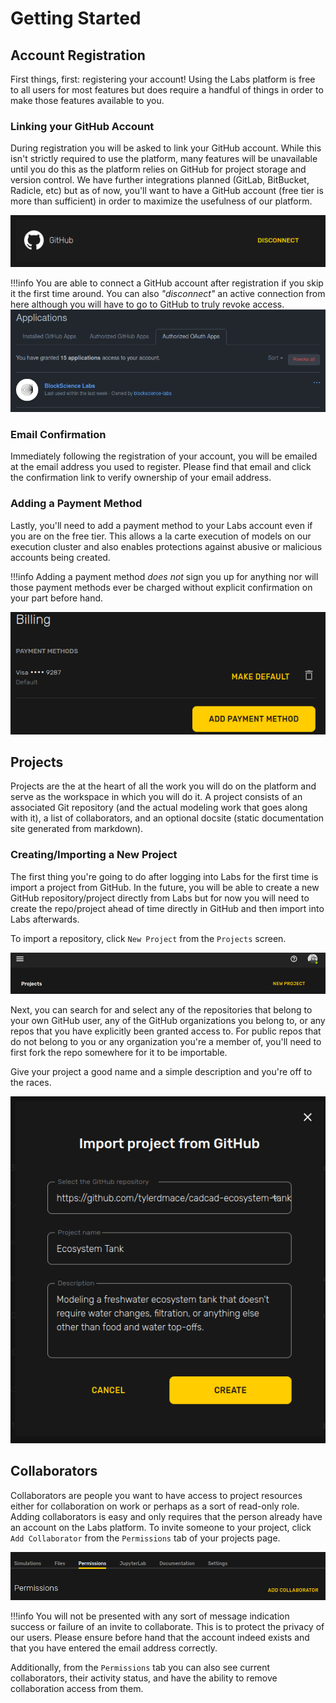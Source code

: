 # Getting Started
## Account Registration
First things, first: registering your account! Using the Labs platform is free to all users for most features but does require a handful of things in order to make those features available to you.

### Linking your GitHub Account
During registration you will be asked to link your GitHub account. While this isn't strictly required to use the platform, many features will be unavailable until you do this as the platform relies on GitHub for project storage and version control. We have further integrations planned (GitLab, BitBucket, Radicle, etc) but as of now, you'll want to have a GitHub account (free tier is more than sufficient) in order to maximize the usefulness of our platform.

![](images/github-connection.png)

!!!info
    You are able to connect a GitHub account after registration if you skip it the first time around. You can also *"disconnect"* an active connection from here although you will have to go to GitHub to truly revoke access.
    ![](images/github-revoke.png)

### Email Confirmation
Immediately following the registration of your account, you will be emailed at the email address you used to register. Please find that email and click the confirmation link to verify ownership of your email address.

### Adding a Payment Method
Lastly, you'll need to add a payment method to your Labs account even if you are on the free tier. This allows a la carte execution of models on our execution cluster and also enables protections against abusive or malicious accounts being created.

!!!info
    Adding a payment method *does not* sign you up for anything nor will those payment methods ever be charged without explicit confirmation on your part before hand.

![](images/payment-method.png)

## Projects
Projects are the at the heart of all the work you will do on the platform and serve as the workspace in which you will do it. A project consists of an associated Git repository (and the actual modeling work that goes along with it), a list of collaborators, and an optional docsite (static documentation site generated from markdown).

### Creating/Importing a New Project
The first thing you're going to do after logging into Labs for the first time is import a project from GitHub. In the future, you will be able to create a new GitHub repository/project directly from Labs but for now you will need to create the repo/project ahead of time directly in GitHub and then import into Labs afterwards.

To import a repository, click `New Project` from the `Projects` screen.

![](images/new-project.png)

Next, you can search for and select any of the repositories that belong to your own GitHub user, any of the GitHub organizations you belong to, or any repos that you have explicitly been granted access to. For public repos that do not belong to you or any organization you're a member of, you'll need to first fork the repo somewhere for it to be importable.

Give your project a good name and a simple description and you're off to the races.

![](images/project-import.png)

## Collaborators
Collaborators are people you want to have access to project resources either for collaboration on work or perhaps as a sort of read-only role. Adding collaborators is easy and only requires that the person already have an account on the Labs platform. To invite someone to your project, click `Add Collaborator` from the `Permissions` tab of your projects page.

![](images/add-collaborator.png)

!!!info
    You will not be presented with any sort of message indication success or failure of an invite to collaborate. This is to protect the privacy of our users. Please ensure before hand that the account indeed exists and that you have entered the email address correctly.
    
Additionally, from the `Permissions` tab you can also see current collaborators, their activity status, and have the ability to remove collaboration access from them.